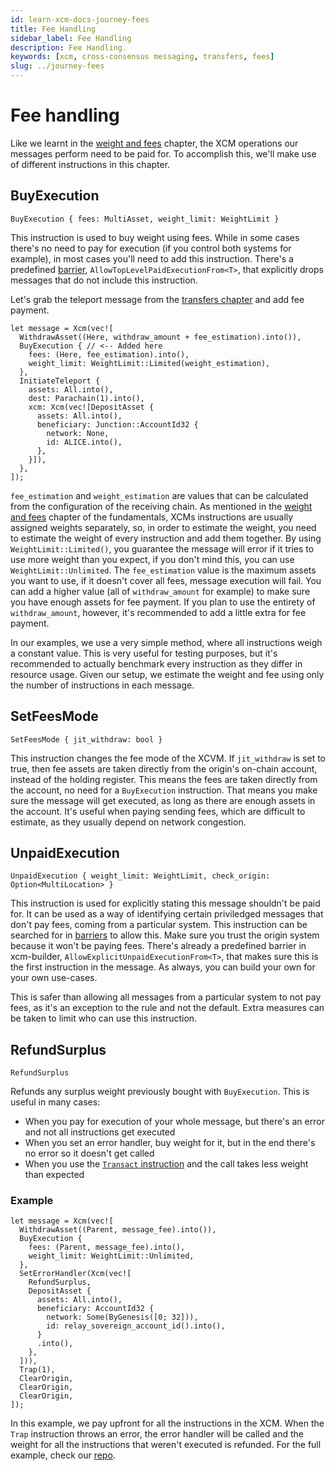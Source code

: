 ```yaml
---
id: learn-xcm-docs-journey-fees
title: Fee Handling
sidebar_label: Fee Handling
description: Fee Handling.
keywords: [xcm, cross-consensus messaging, transfers, fees]
slug: ../journey-fees
---
```


# Fee handling

Like we learnt in the [weight and fees](../fundamentals/weight_and_fees.md) chapter, the XCM
operations our messages perform need to be paid for. To accomplish this, we'll make use of different
instructions in this chapter.

## BuyExecution

```rust,noplayground
BuyExecution { fees: MultiAsset, weight_limit: WeightLimit }
```

This instruction is used to buy weight using fees. While in some cases there's no need to pay for
execution (if you control both systems for example), in most cases you'll need to add this
instruction. There's a predefined [barrier](../../executor_config/index.md#barrier),
`AllowTopLevelPaidExecutionFrom<T>`, that explicitly drops messages that do not include this
instruction.

Let's grab the teleport message from the [transfers chapter](./transfers/teleports.md) and add fee
payment.

```rust,noplayground
let message = Xcm(vec![
  WithdrawAsset((Here, withdraw_amount + fee_estimation).into()),
  BuyExecution { // <-- Added here
    fees: (Here, fee_estimation).into(),
    weight_limit: WeightLimit::Limited(weight_estimation),
  },
  InitiateTeleport {
    assets: All.into(),
    dest: Parachain(1).into(),
    xcm: Xcm(vec![DepositAsset {
      assets: All.into(),
      beneficiary: Junction::AccountId32 {
        network: None,
        id: ALICE.into(),
      },
    }]),
  },
]);
```

`fee_estimation` and `weight_estimation` are values that can be calculated from the configuration of
the receiving chain. As mentioned in the [weight and fees](../fundamentals/weight_and_fees.md)
chapter of the fundamentals, XCMs instructions are usually assigned weights separately, so, in order
to estimate the weight, you need to estimate the weight of every instruction and add them together.
By using `WeightLimit::Limited()`, you guarantee the message will error if it tries to use more
weight than you expect, if you don't mind this, you can use `WeightLimit::Unlimited`. The
`fee_estimation` value is the maximum assets you want to use, if it doesn't cover all fees, message
execution will fail. You can add a higher value (all of `withdraw_amount` for example) to make sure
you have enough assets for fee payment. If you plan to use the entirety of `withdraw_amount`,
however, it's recommended to add a little extra for fee payment.

In our examples, we use a very simple method, where all instructions weigh a constant value. This is
very useful for testing purposes, but it's recommended to actually benchmark every instruction as
they differ in resource usage. Given our setup, we estimate the weight and fee using only the number
of instructions in each message.

## SetFeesMode

```rust,noplayground
SetFeesMode { jit_withdraw: bool }
```

This instruction changes the fee mode of the XCVM. If `jit_withdraw` is set to true, then fee assets
are taken directly from the origin's on-chain account, instead of the holding register. This means
the fees are taken directly from the account, no need for a `BuyExecution` instruction. That means
you make sure the message will get executed, as long as there are enough assets in the account. It's
useful when paying sending fees, which are difficult to estimate, as they usually depend on network
congestion.

## UnpaidExecution

```rust,noplayground
UnpaidExecution { weight_limit: WeightLimit, check_origin: Option<MultiLocation> }
```

This instruction is used for explicitly stating this message shouldn't be paid for. It can be used
as a way of identifying certain priviledged messages that don't pay fees, coming from a particular
system. This instruction can be searched for in [barriers](../../executor_config/index.md#barrier)
to allow this. Make sure you trust the origin system because it won't be paying fees. There's
already a predefined barrier in xcm-builder, `AllowExplicitUnpaidExecutionFrom<T>`, that makes sure
this is the first instruction in the message. As always, you can build your own for your own
use-cases.

This is safer than allowing all messages from a particular system to not pay fees, as it's an
exception to the rule and not the default. Extra measures can be taken to limit who can use this
instruction.

## RefundSurplus

```rust,noplayground
RefundSurplus
```

Refunds any surplus weight previously bought with `BuyExecution`. This is useful in many cases:

- When you pay for execution of your whole message, but there's an error and not all instructions
  get executed
- When you set an error handler, buy weight for it, but in the end there's no error so it doesn't
  get called
- When you use the [`Transact` instruction](./transact.md) and the call takes less weight than
  expected

### Example

```rust,noplayground
let message = Xcm(vec![
  WithdrawAsset((Parent, message_fee).into()),
  BuyExecution {
    fees: (Parent, message_fee).into(),
    weight_limit: WeightLimit::Unlimited,
  },
  SetErrorHandler(Xcm(vec![
    RefundSurplus,
    DepositAsset {
      assets: All.into(),
      beneficiary: AccountId32 {
        network: Some(ByGenesis([0; 32])),
        id: relay_sovereign_account_id().into(),
      }
      .into(),
    },
  ])),
  Trap(1),
  ClearOrigin,
  ClearOrigin,
  ClearOrigin,
]);
```

In this example, we pay upfront for all the instructions in the XCM. When the `Trap` instruction
throws an error, the error handler will be called and the weight for all the instructions that
weren't executed is refunded. For the full example, check our
[repo](https://github.com/paritytech/xcm-docs/tree/main/examples).
